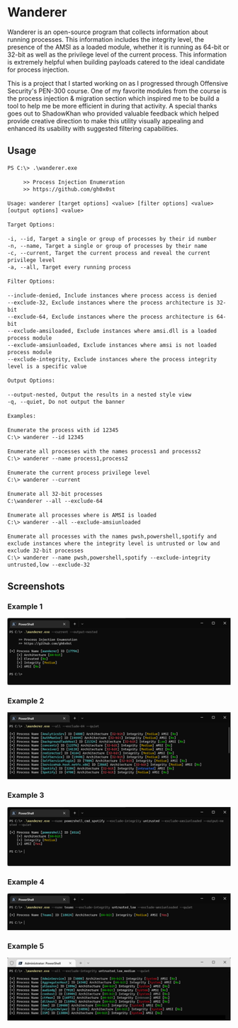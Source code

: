 # Wanderer

Wanderer is an open-source program that collects information about running processes. This information includes the integrity level, the presence of the AMSI as a loaded module, whether it is running as 64-bit or 32-bit as well as the privilege level of the current process. This information is extremely helpful when building payloads catered to the ideal candidate for process injection.

This is a project that I started working on as I progressed through Offensive Security's PEN-300 course. One of my favorite modules from the course is the process injection & migration section which inspired me to be build a tool to help me be more efficient in during that activity. A special thanks goes out to ShadowKhan who provided valuable feedback which helped provide creative direction to make this utility visually appealing and enhanced its usability with suggested filtering capabilities. 
 
## Usage

```shell
PS C:\> .\wanderer.exe

     >> Process Injection Enumeration
     >> https://github.com/gh0x0st
     
Usage: wanderer [target options] <value> [filter options] <value> [output options] <value>

Target Options:

-i, --id, Target a single or group of processes by their id number
-n, --name, Target a single or group of processes by their name
-c, --current, Target the current process and reveal the current privilege level
-a, --all, Target every running process

Filter Options:

--include-denied, Include instances where process access is denied
--exclude-32, Exclude instances where the process architecture is 32-bit
--exclude-64, Exclude instances where the process architecture is 64-bit
--exclude-amsiloaded, Exclude instances where amsi.dll is a loaded process module
--exclude-amsiunloaded, Exclude instances where amsi is not loaded process module
--exclude-integrity, Exclude instances where the process integrity level is a specific value

Output Options:

--output-nested, Output the results in a nested style view
-q, --quiet, Do not output the banner

Examples:

Enumerate the process with id 12345
C:\> wanderer --id 12345

Enumerate all processes with the names process1 and processs2
C:\> wanderer --name process1,process2

Enumerate the current process privilege level
C:\> wanderer --current

Enumerate all 32-bit processes
C:\wanderer --all --exclude-64

Enumerate all processes where is AMSI is loaded
C:\> wanderer --all --exclude-amsiunloaded

Enumerate all processes with the names pwsh,powershell,spotify and exclude instances where the integrity level is untrusted or low and exclude 32-bit processes
C:\> wanderer --name pwsh,powershell,spotify --exclude-integrity untrusted,low --exclude-32
```

## Screenshots

### Example 1

![](./example-1.png)

### Example 2

![](./example-2.png)

### Example 3

![](./example-3.png)

### Example 4

![](./example-4.png)

### Example 5

![](./example-5.png)
